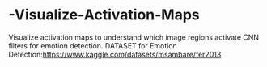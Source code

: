 # -Visualize-Activation-Maps
 Visualize activation maps to understand which image regions activate CNN filters for emotion detection.
 DATASET for Emotion Detection:https://www.kaggle.com/datasets/msambare/fer2013
